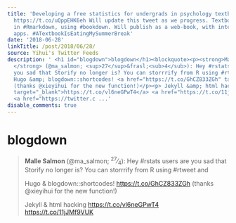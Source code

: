 ```yaml
---
title: 'Developing a free statistics for undergrads in psychology textbook this summer.
  https://t.co/uQppEHK6eh Will update this tweet as we progress. Textbook written
  in #Rmarkdown, using #bookdown. Will publish as a web-book, with integrated #shiny
  apps. #ATextbookIsEatingMySummerBreak'
date: '2018-06-28'
linkTitle: /post/2018/06/28/
source: Yihui's Twitter Feeds
description: ' <h1 id="blogdown">blogdown</h1><blockquote><p><strong>Malle Salmon
  </strong> (@ma_salmon; <sup>27</sup>&frasl;<sub>4</sub>): Hey #rstats users are
  you sad that Storify no longer is? You can storrrify from R using #rtweet and</p><p>
  Hugo &amp; blogdown::shortcodes! <a href="https://t.co/GhCZ833ZGh" target="_blank">https://t.co/GhCZ833ZGh</a>
  (thanks @xieyihui for the new function!)</p><p> Jekyll &amp; html hacking <a href="https://t.co/vl6neGPwT4"
  target="_blank">https://t.co/vl6neGPwT4</a> <a href="https://t.co/11jJMf9VUK" target="_blank">https://t.co/11jJMf9VUK</a>
  <a href="https://twitter.c ...'
disable_comments: true
---
```

 <h1 id="blogdown">blogdown</h1><blockquote><p><strong>Malle Salmon </strong> (@ma_salmon; <sup>27</sup>&frasl;<sub>4</sub>): Hey #rstats users are you sad that Storify no longer is? You can storrrify from R using #rtweet and</p><p> Hugo &amp; blogdown::shortcodes! <a href="https://t.co/GhCZ833ZGh" target="_blank">https://t.co/GhCZ833ZGh</a> (thanks @xieyihui for the new function!)</p><p> Jekyll &amp; html hacking <a href="https://t.co/vl6neGPwT4" target="_blank">https://t.co/vl6neGPwT4</a> <a href="https://t.co/11jJMf9VUK" target="_blank">https://t.co/11jJMf9VUK</a> <a href="https://twitter.c ...